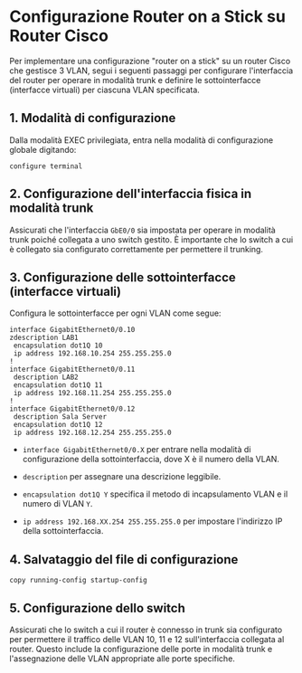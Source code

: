 # Configurazione Router on a Stick su Router Cisco

Per implementare una configurazione "router on a stick" su un router Cisco che gestisce 3 VLAN, segui i seguenti passaggi per configurare l'interfaccia del router per operare in modalità trunk e definire le sottointerfacce (interfacce virtuali) per ciascuna VLAN specificata.

## 1. Modalità di configurazione 

Dalla modalità EXEC privilegiata, entra nella modalità di configurazione globale digitando:

    configure terminal

## 2. Configurazione dell'interfaccia fisica in modalità trunk

Assicurati che l'interfaccia `GbE0/0` sia impostata per operare in modalità trunk poiché collegata a uno switch gestito. È importante che lo switch a cui è collegato sia configurato correttamente per permettere il trunking.

## 3. Configurazione delle sottointerfacce (interfacce virtuali)

Configura le sottointerfacce per ogni VLAN come segue:

```plaintext
interface GigabitEthernet0/0.10
zdescription LAB1
 encapsulation dot1Q 10
 ip address 192.168.10.254 255.255.255.0
!
interface GigabitEthernet0/0.11
 description LAB2
 encapsulation dot1Q 11
 ip address 192.168.11.254 255.255.255.0
!
interface GigabitEthernet0/0.12
 description Sala Server
 encapsulation dot1Q 12
 ip address 192.168.12.254 255.255.255.0
```

- `interface GigabitEthernet0/0.X` per entrare nella modalità di configurazione della sottointerfaccia, dove X è il numero della VLAN.

- `description` per assegnare una descrizione leggibile.

- `encapsulation dot1Q Y` specifica il metodo di incapsulamento VLAN e il numero di VLAN `Y`.

- `ip address 192.168.XX.254 255.255.255.0` per impostare l'indirizzo IP della sottointerfaccia.

## 4. Salvataggio del file di configurazione

    copy running-config startup-config

## 5. Configurazione dello switch

Assicurati che lo switch a cui il router è connesso in trunk sia configurato per permettere il traffico delle VLAN 10, 11 e 12 sull'interfaccia collegata al router. Questo include la configurazione delle porte in modalità trunk e l'assegnazione delle VLAN appropriate alle porte specifiche.